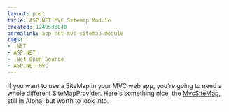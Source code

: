 ```yaml
---
layout: post
title: ASP.NET MVC Sitemap Module
created: 1249538040
permalink: asp-net-mvc-sitemap-module
tags:
- .NET
- ASP.NET
- .Net Open Source
- ASP.NET MVC
---
```

<p>If you want to use a SiteMap in your MVC web app, you're going to need a whole different SiteMapProvider. Here's something nice, the <a target="_blank" href="http://mvcsitemap.codeplex.com/">MvcSiteMap</a>, still in Alpha, but worth to look into.</p>
